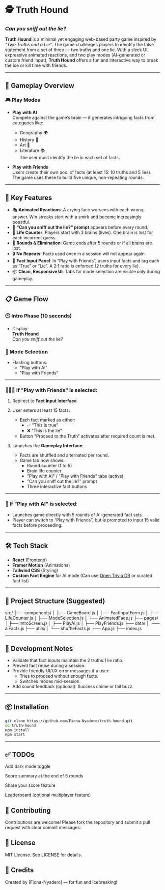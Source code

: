 # 🕵️ Truth Hound  
### *Can you sniff out the lie?*

**Truth Hound** is a minimal yet engaging web-based party game inspired by *"Two Truths and a Lie"*. The game challenges players to identify the false statement from a set of three — two truths and one lie. With a sleek UI, expressive animated reactions, and two play modes (AI-generated or custom friend input), **Truth Hound** offers a fun and interactive way to break the ice or kill time with friends.

---

## 🧠 Gameplay Overview

### 🎮 Play Modes
- **Play with AI**  
  Compete against the game’s brain — it generates intriguing facts from categories like:
  - Geography 🌍  
  - History 📜  
  - Art 🎨  
  - Literature 📚  
  The user must identify the lie in each set of facts.

- **Play with Friends**  
  Users create their own pool of facts (at least 15: 10 truths and 5 lies). The game uses these to build five unique, non-repeating rounds.

---

## 👾 Key Features

- 🎭 **Animated Reactions**: A crying face worsens with each wrong answer. Win streaks start with a smirk and become increasingly boastful.
- 💬 **"Can you sniff out the lie?" prompt** appears before every round.
- 🧠 **Life Counter**: Players start with 3 brains (lives). One brain is lost for each incorrect guess.
- 🔄 **Rounds & Elimination**: Game ends after 5 rounds or if all brains are lost.
- 🔒 **No Repeats**: Facts used once in a session will not appear again.
- 🧾 **Fact Input Panel**: In “Play with Friends”, users input facts and tag each as “True” or “Lie”. A 2:1 ratio is enforced (2 truths for every lie).
- 📦 **Clean, Responsive UI**: Tabs for mode selection are visible only during gameplay.

---

## 📋 Game Flow

### 🕐 Intro Phase (10 seconds)
- Display:  
  **Truth Hound**  
  *Can you sniff out the lie?*

### 🚦 Mode Selection
- Flashing buttons:
  - "Play with AI"
  - "Play with Friends"

---

### 🧑‍🤝‍🧑 If "Play with Friends" is selected:
1. Redirect to **Fact Input Interface**
2. User enters at least 15 facts:
   - Each fact marked as either:
     - ✅ "This is true"
     - ❌ "This is the lie"
   - Button "Proceed to the Truth" activates after required count is met.

3. Launches the **Gameplay Interface**:
   - Facts are shuffled and alternated per round.
   - Game tab now shows:
     - Round counter (1 to 5)
     - Brain life counter
     - "Play with AI" / "Play with Friends" tabs (active)
     - "Can you sniff out the lie?" prompt
     - Three interactive fact buttons

---

### 🤖 If "Play with AI" is selected:
- Launches game directly with 5 rounds of AI-generated fact sets.
- Player can switch to “Play with Friends”, but is prompted to input 15 valid facts before proceeding.

---

## 🛠 Tech Stack

- **React** (Frontend)
- **Framer Motion** (Animations)
- **Tailwind CSS** (Styling)
- **Custom Fact Engine** for AI mode (Can use [Open Trivia DB](https://opentdb.com/) or curated fact list)

---

## 📂 Project Structure (Suggested)

src/
├── components/
│ ├── GameBoard.js
│ ├── FactInputForm.js
│ ├── LifeCounter.js
│ ├── ModeSelection.js
│ ├── AnimatedFace.js
├── pages/
│ ├── IntroScreen.js
│ ├── PlayAI.js
│ ├── PlayFriends.js
├── data/
│ └── aiFacts.js
├── utils/
│ └── shuffleFacts.js
├── App.js
├── index.js


---

## 🚧 Development Notes

- Validate that fact inputs maintain the 2 truths:1 lie ratio.
- Prevent fact reuse during a session.
- Provide friendly UI/UX error messages if a user:
  - Tries to proceed without enough facts.
  - Switches modes mid-session.
- Add sound feedback (optional): Success chime or fail buzz.

---

## 📦 Installation

```bash
git clone https://github.com/Fiona-Nyadero/truth-hound.git
cd truth-hound
npm install
npm start
```
---

## ✅ TODOs
 Add dark mode toggle

 Score summary at the end of 5 rounds

 Share your score feature

 Leaderboard (optional multiplayer feature)

## 🤝 Contributing
Contributions are welcome! Please fork the repository and submit a pull request with clear commit messages.

## 📜 License
MIT License. See LICENSE for details.

## 🧩 Credits
Created by [Fiona-Nyadero] — for fun and icebreaking!